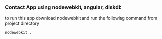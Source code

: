 ### Contact App using nodewebkit, angular, diskdb 

to run this app download nodewebkit and run the following command from project directory

    nodewebkit .
